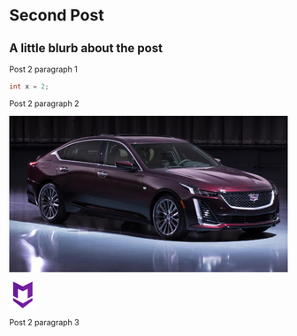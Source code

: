 # Second Post
## A little blurb about the post

Post 2 paragraph 1

```cpp
int x = 2;
```

Post 2 paragraph 2

![alt text](https://github.com/adam-lafontaine/CMS/raw/master/img/cadillac.jpg "image")

![alt text](https://github.com/adam-p/markdown-here/raw/master/src/common/images/icon48.png "Logo Title Text 1")

Post 2 paragraph 3 